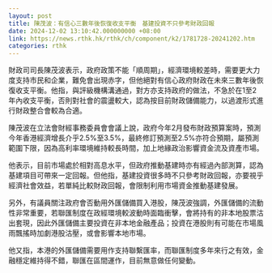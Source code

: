 ```yaml
---
layout: post
title: 陳茂波：有信心三數年後恢復收支平衡　基建投資不只參考財政回報
date: 2024-12-02 13:10:42.000000000 +08:00
link: https://news.rthk.hk/rthk/ch/component/k2/1781728-20241202.htm
categories: rthk
---
```


財政司司長陳茂波表示，政府政策不能「順周期」，經濟環境較差時，需要更大力度支持市民和企業，難免會出現赤字，但他絕對有信心政府財政在未來三數年後恢復收支平衡。他指，與評級機構溝通過，對方亦支持政府的做法，不急於在1至2年內收支平衡，否則對社會的震盪較大，認為按目前財政儲備能力，以過渡形式進行財政整合會較為合適。

陳茂波在立法會財經事務委員會會議上說，政府今年2月發布財政預算案時，預測今年香港經濟增長介乎2.5%至3.5%，最終修訂預測至2.5%亦符合預期，屬預測範圍下限，因為高利率環境維持較長時間，加上地緣政治影響資金流及資產市場。

他表示，目前市場處於相對高息水平，但政府推動基建時亦有經過內部測算，認為基建項目可帶來一定回報。但他指，基建投資很多時不只參考財政回報，亦要視乎經濟社會效益，若單純比較財政回報，會限制利用市場資金推動基建發展。

另外，有議員關注政府會否動用外匯儲備買入港股，陳茂波強調，外匯儲備的流動性非常重要，若聯匯制度在政經環境較波動時面臨衝擊，會將持有的非本地股票沽出套現，因此外匯儲備主要投資在非本地金融產品；投資在港股則有可能在市場風雨飄搖時加劇港股沽壓，或會影響本地市場。

他又指，本港的外匯儲備需要用作支持聯繫匯率，而聯匯制度多年來行之有效，金融穩定維持得不錯，聯匯在區間運作，目前無意做任何變動。
